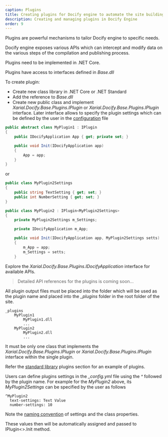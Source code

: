 ```yaml
---
caption: Plugins
title: Creating plugins for Docify engine to automate the site building process
description: Creating and managing plugins in Docify Engine
order: 9
---
```

Plugins are powerful mechanisms to tailor Docify engine to specific needs.

Docify engine exposes various APIs which can intercept and modify data on the various steps of the compilation and publishing process.

Plugins need to be implemented in .NET Core.

Plugins have access to interfaces defined in *Base.dll*

To create plugin:

* Create new class library in .NET Core or .NET Standard
* Add the reference to *Base.dll*
* Create new public class and implement *Xarial.Docify.Base.Plugins.IPlugin* or *Xarial.Docify.Base.Plugins.IPlugin<T>* interface. Later interface allows to specify the plugin settings which can be defined by the user in the [configuration](/configuration/) file

~~~ cs
public abstract class MyPlugin1 : IPlugin
{
    public IDocifyApplication App { get; private set; }

    public void Init(IDocifyApplication app)
    {
        App = app;
    }
}
~~~

or 

~~~ cs
public class MyPlugin2Settings
{
    public string TextSetting { get; set; }
    public int NumberSetting { get; set; }
}

public class MyPlugin2 : IPlugin<MyPlugin2Settings>
{
    private MyPlugin2Settings m_Settings;

    private IDocifyApplication m_App;

    public void Init(IDocifyApplication app, MyPlugin2Settings setts)
    {
        m_App = app;
        m_Settings = setts;
    }
~~~

Explore the *Xarial.Docify.Base.Plugins.IDocifyApplication* interface for available APIs.

> Detailed API references for the plugins is coming soon...

All plugin output files must be placed into the folder which will be used as the plugin name and placed into the *_plugins* folder in the root folder of the site.

~~~
_plugins
    MyPlugin1
        MyPlugin1.dll
        ...
    MyPlugin2
        MyPlugin2.dll
        ...
~~~

It must be only one class that implements the *Xarial.Docify.Base.Plugins.IPlugin* or *Xarial.Docify.Base.Plugins.IPlugin<T>* interface within the single plugin.

Refer the [standard library](/standard-library/) plugins section for an example of plugins.

Users can define plugins settings in the *_config.yml* file using the *^* followed by the plugin name. For example for the *MyPlugin2* above, its *MyPlugin2Settings* can be specified by the user as follows

~~~
^MyPlugin2
  text-settings: Text Value
  number-settings: 10
~~~

Note the [naming convention](metadata#naming-convention) of settings and the class properties.

These values then will be automatically assigned and passed to IPlugin<>.Init method.